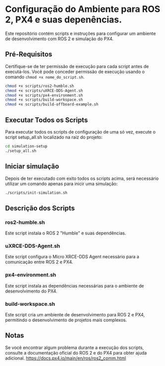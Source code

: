 # Configuração do Ambiente para ROS 2, PX4 e suas depenências.

Este repositório contém scripts e instruções para configurar um ambiente de desenvolvimento com ROS 2 e simulação do PX4.

## Pré-Requisitos

Certifique-se de ter permissão de execução para cada script antes de executá-los. Você pode conceder permissão de execução usando o comando `chmod +x nome_do_script.sh`.

```bash
chmod +x scripts/ros2-humble.sh
chmod +x scripts/uXRCE-DDS-Agent.sh
chmod +x scripts/px4-environment.sh
chmod +x scripts/build-workspace.sh
chmod +x scripts/build-offboard-example.sh
```
## Executar Todos os Scripts
Para executar todos os scripts de configuração de uma só vez, execute o script setup_all.sh localizado na raiz do projeto:

```bash
cd simulation-setup
./setup_all.sh
```
## Iniciar simulação

Depois de ter executado com exito todos os scripts acima, será necessário utilizar um comando apenas para inicir uma simulação:
```bash
./scripts/init-simulation.sh
```

## Descrição dos Scripts
### ros2-humble.sh
Este script instala o ROS 2 "Humble" e suas dependências.

### uXRCE-DDS-Agent.sh
Este script configura o Micro XRCE-DDS Agent necessário para a comunicação entre ROS 2 e PX4.

### px4-environment.sh
Este script instala as dependências necessárias para o ambiente de desenvolvimento do PX4.

### build-workspace.sh
Este script cria um ambiente de desenvolvimento para ROS 2 e PX4, permitindo o desenvolvimento de projetos mais complexos.

## Notas
Se você encontrar algum problema durante a execução dos scripts, consulte a documentação oficial do ROS 2 e do PX4 para obter ajuda adicional.
https://docs.px4.io/main/en/ros/ros2_comm.html